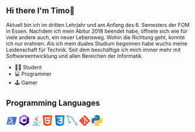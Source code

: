 ## Hi there I'm Timo👋

Aktuell bin ich im dritten Lehrjahr und am Anfang des 6. Semesters der FOM in Essen. Nachdem ich mein Abitur 2018 beendet habe, öffnete sich wie für viele andere auch, ein neuer Lebensweg. Wohin die Richtung geht, konnte ich nur erahnen. Als ich mein duales Studium begonnen habe wuchs meine Leidenschaft für Technik. Seit dem beschäftige ich mich immer mehr mit Softwareentwicklung und allen Bereichen der Informatik.

- 👨‍🎓 Student 
- 💻 Programmer 
- 🕹 Gamer 

## Programming Languages

  <img src = './images/posh.png' width='30'/> <img src = './images/C_Sharp_logo.svg' width='30'/> <img src = './images/java.svg' width='30'/><img src = './images/html.svg' width='30'/> <img src = './images/css.svg' width='30'/> <img src = './images/sql.svg' width='30'/> <img src = './images/git.svg' width='30'/>  <img src = './images/python2.png' height='30'/>

